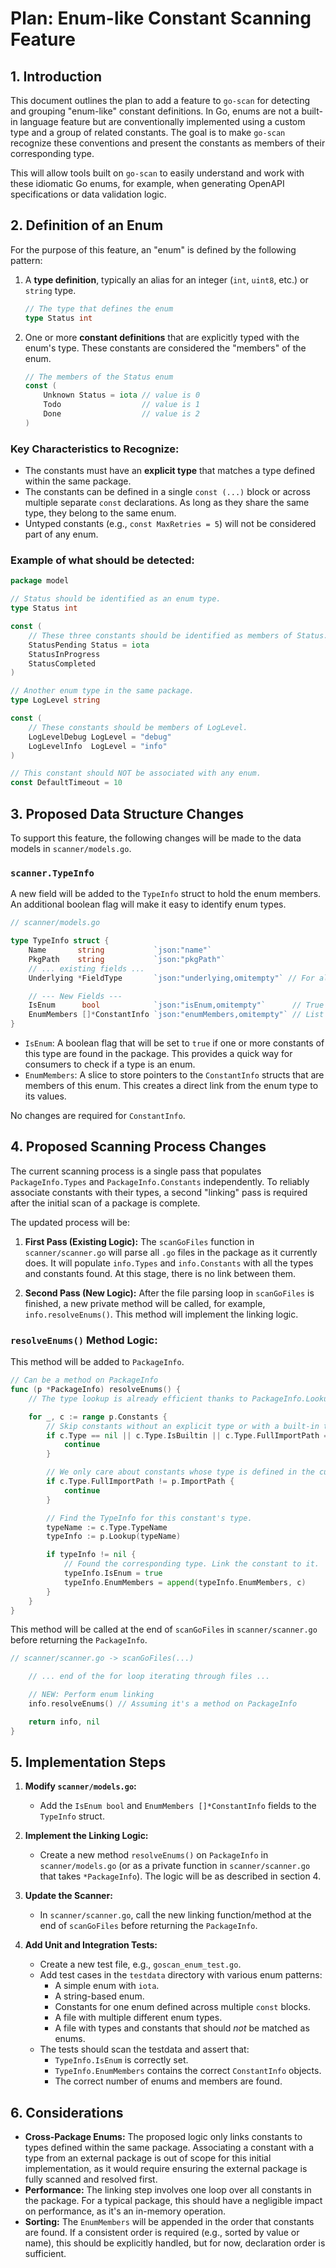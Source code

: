 # Plan: Enum-like Constant Scanning Feature

## 1. Introduction

This document outlines the plan to add a feature to `go-scan` for detecting and grouping "enum-like" constant definitions. In Go, enums are not a built-in language feature but are conventionally implemented using a custom type and a group of related constants. The goal is to make `go-scan` recognize these conventions and present the constants as members of their corresponding type.

This will allow tools built on `go-scan` to easily understand and work with these idiomatic Go enums, for example, when generating OpenAPI specifications or data validation logic.

## 2. Definition of an Enum

For the purpose of this feature, an "enum" is defined by the following pattern:

1.  A **type definition**, typically an alias for an integer (`int`, `uint8`, etc.) or `string` type.
    ```go
    // The type that defines the enum
    type Status int
    ```
2.  One or more **constant definitions** that are explicitly typed with the enum's type. These constants are considered the "members" of the enum.
    ```go
    // The members of the Status enum
    const (
        Unknown Status = iota // value is 0
        Todo                  // value is 1
        Done                  // value is 2
    )
    ```

### Key Characteristics to Recognize:

-   The constants must have an **explicit type** that matches a type defined within the same package.
-   The constants can be defined in a single `const (...)` block or across multiple separate `const` declarations. As long as they share the same type, they belong to the same enum.
-   Untyped constants (e.g., `const MaxRetries = 5`) will not be considered part of any enum.

### Example of what should be detected:

```go
package model

// Status should be identified as an enum type.
type Status int

const (
    // These three constants should be identified as members of Status.
    StatusPending Status = iota
    StatusInProgress
    StatusCompleted
)

// Another enum type in the same package.
type LogLevel string

const (
    // These constants should be members of LogLevel.
    LogLevelDebug LogLevel = "debug"
    LogLevelInfo  LogLevel = "info"
)

// This constant should NOT be associated with any enum.
const DefaultTimeout = 10
```

## 3. Proposed Data Structure Changes

To support this feature, the following changes will be made to the data models in `scanner/models.go`.

### `scanner.TypeInfo`

A new field will be added to the `TypeInfo` struct to hold the enum members. An additional boolean flag will make it easy to identify enum types.

```go
// scanner/models.go

type TypeInfo struct {
	Name       string           `json:"name"`
	PkgPath    string           `json:"pkgPath"`
	// ... existing fields ...
	Underlying *FieldType       `json:"underlying,omitempty"` // For alias types

	// --- New Fields ---
	IsEnum      bool            `json:"isEnum,omitempty"`      // True if this type is identified as an enum
	EnumMembers []*ConstantInfo `json:"enumMembers,omitempty"` // List of constants belonging to this enum type
}
```

-   `IsEnum`: A boolean flag that will be set to `true` if one or more constants of this type are found in the package. This provides a quick way for consumers to check if a type is an enum.
-   `EnumMembers`: A slice to store pointers to the `ConstantInfo` structs that are members of this enum. This creates a direct link from the enum type to its values.

No changes are required for `ConstantInfo`.

## 4. Proposed Scanning Process Changes

The current scanning process is a single pass that populates `PackageInfo.Types` and `PackageInfo.Constants` independently. To reliably associate constants with their types, a second "linking" pass is required after the initial scan of a package is complete.

The updated process will be:

1.  **First Pass (Existing Logic):** The `scanGoFiles` function in `scanner/scanner.go` will parse all `.go` files in the package as it currently does. It will populate `info.Types` and `info.Constants` with all the types and constants found. At this stage, there is no link between them.

2.  **Second Pass (New Logic):** After the file parsing loop in `scanGoFiles` is finished, a new private method will be called, for example, `info.resolveEnums()`. This method will implement the linking logic.

### `resolveEnums()` Method Logic:

This method will be added to `PackageInfo`.

```go
// Can be a method on PackageInfo
func (p *PackageInfo) resolveEnums() {
    // The type lookup is already efficient thanks to PackageInfo.Lookup()

    for _, c := range p.Constants {
        // Skip constants without an explicit type or with a built-in type.
        if c.Type == nil || c.Type.IsBuiltin || c.Type.FullImportPath == "" {
            continue
        }

        // We only care about constants whose type is defined in the current package.
        if c.Type.FullImportPath != p.ImportPath {
            continue
        }

        // Find the TypeInfo for this constant's type.
        typeName := c.Type.TypeName
        typeInfo := p.Lookup(typeName)

        if typeInfo != nil {
            // Found the corresponding type. Link the constant to it.
            typeInfo.IsEnum = true
            typeInfo.EnumMembers = append(typeInfo.EnumMembers, c)
        }
    }
}
```

This method will be called at the end of `scanGoFiles` in `scanner/scanner.go` before returning the `PackageInfo`.

```go
// scanner/scanner.go -> scanGoFiles(...)

    // ... end of the for loop iterating through files ...

    // NEW: Perform enum linking
    info.resolveEnums() // Assuming it's a method on PackageInfo

    return info, nil
}
```

## 5. Implementation Steps

1.  **Modify `scanner/models.go`:**
    -   Add the `IsEnum bool` and `EnumMembers []*ConstantInfo` fields to the `TypeInfo` struct.

2.  **Implement the Linking Logic:**
    -   Create a new method `resolveEnums()` on `PackageInfo` in `scanner/models.go` (or as a private function in `scanner/scanner.go` that takes `*PackageInfo`). The logic will be as described in section 4.

3.  **Update the Scanner:**
    -   In `scanner/scanner.go`, call the new linking function/method at the end of `scanGoFiles` before returning the `PackageInfo`.

4.  **Add Unit and Integration Tests:**
    -   Create a new test file, e.g., `goscan_enum_test.go`.
    -   Add test cases in the `testdata` directory with various enum patterns:
        -   A simple enum with `iota`.
        -   A string-based enum.
        -   Constants for one enum defined across multiple `const` blocks.
        -   A file with multiple different enum types.
        -   A file with types and constants that should *not* be matched as enums.
    -   The tests should scan the testdata and assert that:
        -   `TypeInfo.IsEnum` is correctly set.
        -   `TypeInfo.EnumMembers` contains the correct `ConstantInfo` objects.
        -   The correct number of enums and members are found.

## 6. Considerations

-   **Cross-Package Enums:** The proposed logic only links constants to types defined within the same package. Associating a constant with a type from an external package is out of scope for this initial implementation, as it would require ensuring the external package is fully scanned and resolved first.
-   **Performance:** The linking step involves one loop over all constants in the package. For a typical package, this should have a negligible impact on performance, as it's an in-memory operation.
-   **Sorting:** The `EnumMembers` will be appended in the order that constants are found. If a consistent order is required (e.g., sorted by value or name), this should be explicitly handled, but for now, declaration order is sufficient.
